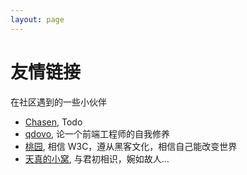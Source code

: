 ```yaml
---
layout: page
---
```


友情链接
====

在社区遇到的一些小伙伴

<!--vite markdown a链接默认会设置 noreferrer ，因此这里手动写a链接-->

* <a href="http://ccbaba.cn/" target="_blank">Chasen</a>, Todo
* <a href="https://qdovo.com" target="_blank">qdovo</a>, 论一个前端工程师的自我修养
* <a href="http://www.taoweng.site" target="_blank">桃园</a>, 相信 W3C，遵从黑客文化，相信自己能改变世界
* <a href="https://bin.zmide.com/" target="_blank">天真的小窝</a>, 与君初相识，婉如故人…


<user-comment class="mt-100px"/>
